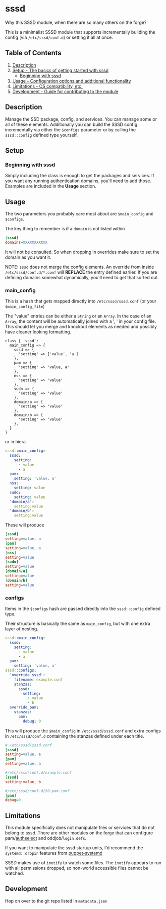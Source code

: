 # sssd

Why this SSSD module, when there are so many others on the forge?

This is a minimalist SSSD module that supports incrementally building the config (via `/etc/sssd/conf.d`) or setting it all at once.

## Table of Contents

1. [Description](#description)
1. [Setup - The basics of getting started with sssd](#setup)
    * [Beginning with sssd](#beginning-with-sssd)
1. [Usage - Configuration options and additional functionality](#usage)
1. [Limitations - OS compatibility, etc.](#limitations)
1. [Development - Guide for contributing to the module](#development)

## Description

Manage the SSD package, config, and services.  You can manage some or all of these elements.  Additionally you can build the SSSD config incrementally via either the `$configs` parameter or by calling the `sssd::config` defined type yourself.

## Setup

### Beginning with sssd

Simply including the class is enough to get the packages and services.  If you want any running authentication domains, you'll need to add those.  Examples are included in the **Usage** section.

## Usage

The two parameters you probably care most about are `$main_config` and `$configs`.

The key thing to remember is if a `domain` is not listed within
```ini
[sssd]
domains=XXXXXXXXXXX
```
It will not be consulted.  So when dropping in overrides make sure to set the domain as you want it.

NOTE: `sssd` does not merge the config elements.  An override from inside `/etc/sssd/conf.d/*.conf` will **REPLACE** the entry defined earlier.  If you are defining domains somewhat dynamically, you'll need to get that sorted out.

### main\_config

This is a hash that gets mapped directly into `/etc/sssd/sssd.conf` (or your `$main_config_file`)

The "value" entries can be either a `String` or an `Array`.  In the case of an `Array`, the content will be automatically joined with a ', ' in your config file.  This should let you merge and knockout elements as needed and possibly have cleaner looking formatting.

```puppet
class { 'sssd':
  main_config => {
    sssd => {
      'setting' => ['value', 'a']
    },
    pam => {
      'setting' => 'value, a'
    },
    nss => {
      'setting' => 'value'
    },
    sudo => {
      'setting' => 'value'
    },
    domain/a => {
      'setting' => 'value'
    },
    domain/b => {
      'setting' => 'value'
    },
  }
}
```
or in hiera
```yaml
sssd::main_config:
  sssd:
    setting:
      - value
      - a
  pam:
    setting: 'value, a'
  nss:
    setting: value
  sudo:
    setting: value
  'domain/a':
    setting:value
  'domain/b':
    setting:value
```

These will produce
```ini
[sssd]
setting=value, a
[pam]
setting=value, a
[nss]
setting=value
[sudo]
setting=value
[domain/a]
setting=value
[domain/b]
setting=value
```

### configs

Items in the `$configs` hash are passed directly into the `sssd::config` defined type.

Their structure is basically the same as `main_config`, but with one extra layer of nesting.

```yaml
sssd::main_config:
  sssd:
    setting:
      - value
      - a
  pam:
    setting: 'value, a'
sssd::configs:
  'override sssd':
    filename: example.conf
    stanzas:
      sssd:
        setting:
          - value
          - b
  override_pam:
    stanzas:
      pam:
        debug: 0
```

This will produce the `$main_config` in `/etc/sssd/sssd.conf` and extra configs in `/etc/sssd/conf.d` containing the stanzas defined under each title.

```ini
# /etc/sssd/sssd.conf
[sssd]
setting=value, a
[pam]
setting=value, a
```

```ini
#/etc/sssd/conf.d/example.conf
[sssd]
setting:value, b
```

```ini
#/etc/sssd/conf.d/50-pam.conf
[pam]
debug=0
```

## Limitations

This module specifically does not manipulate files or services
that do not belong to sssd.  There are other modules on the forge
that can configure pam/[authselect](https://forge.puppet.com/modules/jcpunk/authselect)
and oddjob/`login.defs`.

If you want to manipulate the sssd startup units, I'd recommend the
`systemd::dropin` features from [puppet-systemd](https://forge.puppet.com/modules/puppet/systemd)

SSSD makes use of `inotify` to watch some files.  The `inotify` appears to run with all permissions dropped, so non-world accessible files cannot be watched.

## Development

Hop on over to the git repo listed in `metadata.json`

